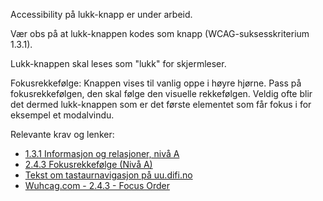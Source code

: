 Accessibility på lukk-knapp er under arbeid.


Vær obs på at lukk-knappen kodes som knapp (WCAG-suksesskriterium 1.3.1).


Lukk-knappen skal leses som "lukk" for skjermleser.


Fokusrekkefølge: Knappen vises til vanlig oppe i høyre hjørne. Pass på fokusrekkefølgen, den skal følge den visuelle rekkefølgen. Veldig ofte blir det dermed lukk-knappen som er det første elementet som får fokus i for eksempel et modalvindu. 


Relevante krav og lenker:
- [1.3.1 Informasjon og relasjoner, nivå A](https://uu.difi.no/krav-og-regelverk/wcag-20-standarden/131-informasjon-og-relasjoner-niva)
- [2.4.3 Fokusrekkefølge (Nivå A)](https://uu.difi.no/krav-og-regelverk/wcag-20-standarden/243-fokusrekkefolge-niva)
- [Tekst om tastaurnavigasjon på uu.difi.no](https://uu.difi.no/krav-og-regelverk/losningsforslag-web/tastaturnavigering)
- [Wuhcag.com - 2.4.3 - Focus Order](https://www.wuhcag.com/focus-order/)
